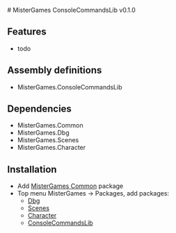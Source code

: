 ﻿﻿﻿# MisterGames ConsoleCommandsLib v0.1.0

## Features
- todo

## Assembly definitions
- MisterGames.ConsoleCommandsLib

## Dependencies
- MisterGames.Common
- MisterGames.Dbg
- MisterGames.Scenes
- MisterGames.Character

## Installation 
- Add [MisterGames Common](https://gitlab.com/theverymistergames/common) package
- Top menu MisterGames -> Packages, add packages: 
  - [Dbg](https://gitlab.com/theverymistergames/dbg/)
  - [Scenes](https://gitlab.com/theverymistergames/scenes/)
  - [Character](https://gitlab.com/theverymistergames/character/)
  - [ConsoleCommandsLib](https://gitlab.com/theverymistergames/consolecommandslib/)